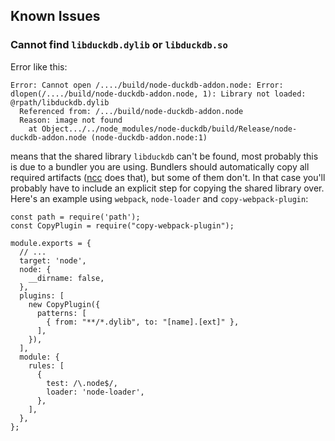 ## Known Issues

### Cannot find `libduckdb.dylib` or `libduckdb.so`

Error like this:

```
Error: Cannot open /..../build/node-duckdb-addon.node: Error: dlopen(/..../build/node-duckdb-addon.node, 1): Library not loaded: @rpath/libduckdb.dylib
  Referenced from: /.../build/node-duckdb-addon.node
  Reason: image not found
    at Object.../../node_modules/node-duckdb/build/Release/node-duckdb-addon.node (node-duckdb-addon.node:1)
```

means that the shared library `libduckdb` can't be found, most probably this is due to a bundler you are using. Bundlers should automatically copy all required artifacts ([ncc](https://www.npmjs.com/package/@vercel/ncc) does that), but some of them don't. In that case you'll probably have to include an explicit step for copying the shared library over. Here's an example using `webpack`, `node-loader` and `copy-webpack-plugin`:

```
const path = require('path');
const CopyPlugin = require("copy-webpack-plugin");

module.exports = {
  // ...
  target: 'node',
  node: {
    __dirname: false,
  },
  plugins: [
    new CopyPlugin({
      patterns: [
        { from: "**/*.dylib", to: "[name].[ext]" },
      ],
    }),
  ],
  module: {
    rules: [
      {
        test: /\.node$/,
        loader: 'node-loader',
      },
    ],
  },
};
```
